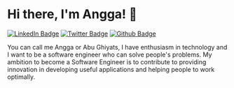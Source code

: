 # Hi there, I'm Angga!  👋

[![LinkedIn Badge](https://img.shields.io/badge/anggaprabes-informational?style=flat&logo=linkedin&logoColor=white&color=4169E1)](https://www.linkedin.com/in/anggarobo/)
[![Twitter Badge](https://img.shields.io/badge/anggarobo-informational?style=flat&logo=twitter&logoColor=white&color=1E90FF)](https://twitter.com/anggarobo)
[![Github Badge](https://img.shields.io/badge/abughiyats-informational?style=flat&logo=github&logoColor=white&color=2F4F4F)](https://github.com/anggarobo)

You can call me Angga or Abu Ghiyats, I have enthusiasm in technology and I want to be a software engineer who can solve people's problems. My ambition to become a Software Engineer is to contribute to providing innovation in developing useful applications and helping people to work optimally.

<!--
**anggarobo/anggarobo** is a ✨ _special_ ✨ repository because its `README.md` (this file) appears on your GitHub profile.

Here are some ideas to get you started:

- 🔭 I’m currently working on ...
- 🌱 I’m currently learning ...
- 👯 I’m looking to collaborate on ...
- 🤔 I’m looking for help with ...
- 💬 Ask me about ...
- 📫 How to reach me: ...
- 😄 Pronouns: ...
- ⚡ Fun fact: ...
-->

